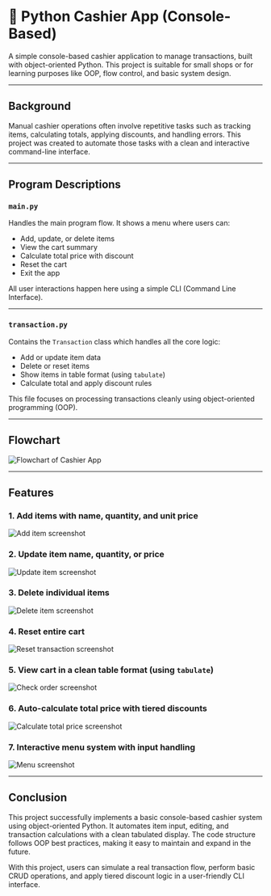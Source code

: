 # 🧾 Python Cashier App (Console-Based)

A simple console-based cashier application to manage transactions, built with object-oriented Python. This project is suitable for small shops or for learning purposes like OOP, flow control, and basic system design.

---

## Background

Manual cashier operations often involve repetitive tasks such as tracking items, calculating totals, applying discounts, and handling errors. This project was created to automate those tasks with a clean and interactive command-line interface.

---

## Program Descriptions

### `main.py`

Handles the main program flow. It shows a menu where users can:

- Add, update, or delete items  
- View the cart summary  
- Calculate total price with discount  
- Reset the cart  
- Exit the app  

All user interactions happen here using a simple CLI (Command Line Interface).

---

### `transaction.py`

Contains the `Transaction` class which handles all the core logic:

- Add or update item data  
- Delete or reset items  
- Show items in table format (using `tabulate`)  
- Calculate total and apply discount rules  

This file focuses on processing transactions cleanly using object-oriented programming (OOP).


---
## Flowchart

![Flowchart of Cashier App](asset/flowchart.png)

---

## Features

### 1. Add items with name, quantity, and unit price
![Add item screenshot](result/add_item.png)

### 2. Update item name, quantity, or price
![Update item screenshot](result/error_message.png)

### 3. Delete individual items
![Delete item screenshot](result/delete_item.png)

### 4. Reset entire cart
![Reset transaction screenshot](result/reset_transaction.png)

### 5. View cart in a clean table format (using `tabulate`)
![Check order screenshot](result/check_order.png)

### 6. Auto-calculate total price with tiered discounts
![Calculate total price screenshot](result/calculate_price.png)

### 7. Interactive menu system with input handling
![Menu screenshot](result/menu.png)

---

##  Conclusion
This project successfully implements a basic console-based cashier system using object-oriented Python. It automates item input, editing, and transaction calculations with a clean tabulated display. The code structure follows OOP best practices, making it easy to maintain and expand in the future.

With this project, users can simulate a real transaction flow, perform basic CRUD operations, and apply tiered discount logic in a user-friendly CLI interface.

